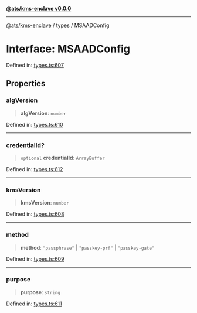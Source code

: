 [**@ats/kms-enclave v0.0.0**](../../README.md)

***

[@ats/kms-enclave](../../README.md) / [types](../README.md) / MSAADConfig

# Interface: MSAADConfig

Defined in: [types.ts:607](https://github.com/your-org/ats-kms/blob/main/src/v2/types.ts#L607)

## Properties

### algVersion

> **algVersion**: `number`

Defined in: [types.ts:610](https://github.com/your-org/ats-kms/blob/main/src/v2/types.ts#L610)

***

### credentialId?

> `optional` **credentialId**: `ArrayBuffer`

Defined in: [types.ts:612](https://github.com/your-org/ats-kms/blob/main/src/v2/types.ts#L612)

***

### kmsVersion

> **kmsVersion**: `number`

Defined in: [types.ts:608](https://github.com/your-org/ats-kms/blob/main/src/v2/types.ts#L608)

***

### method

> **method**: `"passphrase"` \| `"passkey-prf"` \| `"passkey-gate"`

Defined in: [types.ts:609](https://github.com/your-org/ats-kms/blob/main/src/v2/types.ts#L609)

***

### purpose

> **purpose**: `string`

Defined in: [types.ts:611](https://github.com/your-org/ats-kms/blob/main/src/v2/types.ts#L611)
